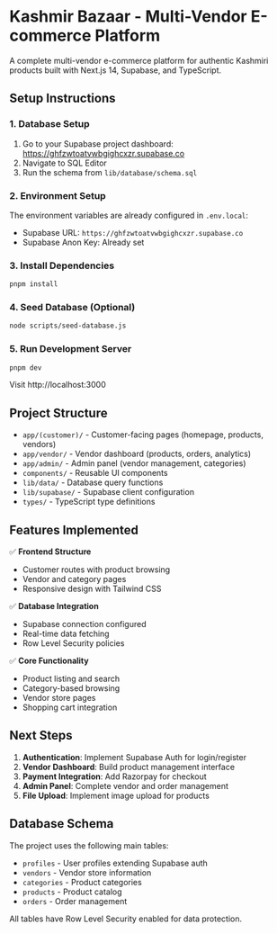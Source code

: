 # Kashmir Bazaar - Multi-Vendor E-commerce Platform

A complete multi-vendor e-commerce platform for authentic Kashmiri products built with Next.js 14, Supabase, and TypeScript.

## Setup Instructions

### 1. Database Setup

1. Go to your Supabase project dashboard: https://ghfzwtoatvwbgighcxzr.supabase.co
2. Navigate to SQL Editor
3. Run the schema from `lib/database/schema.sql`

### 2. Environment Setup

The environment variables are already configured in `.env.local`:
- Supabase URL: `https://ghfzwtoatvwbgighcxzr.supabase.co`
- Supabase Anon Key: Already set

### 3. Install Dependencies

```bash
pnpm install
```

### 4. Seed Database (Optional)

```bash
node scripts/seed-database.js
```

### 5. Run Development Server

```bash
pnpm dev
```

Visit http://localhost:3000

## Project Structure

- `app/(customer)/` - Customer-facing pages (homepage, products, vendors)
- `app/vendor/` - Vendor dashboard (products, orders, analytics)
- `app/admin/` - Admin panel (vendor management, categories)
- `components/` - Reusable UI components
- `lib/data/` - Database query functions
- `lib/supabase/` - Supabase client configuration
- `types/` - TypeScript type definitions

## Features Implemented

✅ **Frontend Structure**
- Customer routes with product browsing
- Vendor and category pages
- Responsive design with Tailwind CSS

✅ **Database Integration**
- Supabase connection configured
- Real-time data fetching
- Row Level Security policies

✅ **Core Functionality**
- Product listing and search
- Category-based browsing
- Vendor store pages
- Shopping cart integration

## Next Steps

1. **Authentication**: Implement Supabase Auth for login/register
2. **Vendor Dashboard**: Build product management interface
3. **Payment Integration**: Add Razorpay for checkout
4. **Admin Panel**: Complete vendor and order management
5. **File Upload**: Implement image upload for products

## Database Schema

The project uses the following main tables:
- `profiles` - User profiles extending Supabase auth
- `vendors` - Vendor store information
- `categories` - Product categories
- `products` - Product catalog
- `orders` - Order management

All tables have Row Level Security enabled for data protection.